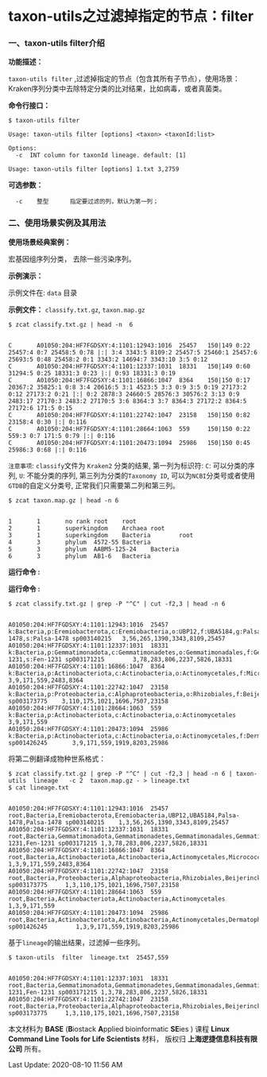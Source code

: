# taxon-utils之过滤掉指定的节点：filter

### 一、taxon-utils filter介绍

**功能描述：**

`taxon-utils filter` ,过滤掉指定的节点（包含其所有子节点），使用场景：Kraken序列分类中去除特定分类的比对结果，比如病毒，或者真菌类。

**命令行接口：**

    $ taxon-utils filter

    Usage: taxon-utils filter [options] <taxon> <taxonId:list>

    Options:
      -c  INT column for taxonId lineage. default: [1]

    Usage: taxon-utils filter [options] 1.txt 3,2759


**可选参数：**

      -c    整型      指定要过滤的列，默认为第一列；

### 二、使用场景实例及其用法

**使用场景经典案例：**

宏基因组序列分类， 去除一些污染序列。

**示例演示：**

示例文件在: `data` 目录

**示例文件：**  `classify.txt.gz`, `taxon.map.gz`

    $ zcat classify.txt.gz | head -n  6


    C       A01050:204:HF7FGDSXY:4:1101:12943:1016  25457   150|149 0:22 25457:4 0:7 25458:5 0:78 |:| 3:4 3343:5 8109:2 25457:5 25460:1 25457:6 25693:5 0:48 25458:2 0:1 3343:2 14694:7 3343:10 3:5 0:12
    C       A01050:204:HF7FGDSXY:4:1101:12337:1031  18331   150|149 0:60 31294:5 0:25 18331:3 0:23 |:| 0:93 18331:3 0:19
    C       A01050:204:HF7FGDSXY:4:1101:16866:1047  8364    150|150 0:17 20367:2 35825:1 0:8 3:4 20616:5 3:1 4523:5 3:3 0:9 3:5 0:19 27173:2 0:12 27173:2 0:21 |:| 0:2 2878:3 24660:5 28576:3 30576:2 3:13 0:9 2483:17 27170:3 2483:2 27170:5 3:6 8364:3 3:7 8364:3 27172:2 8364:5 27172:6 171:5 0:15
    C       A01050:204:HF7FGDSXY:4:1101:22742:1047  23158   150|150 0:82 23158:4 0:30 |:| 0:116
    C       A01050:204:HF7FGDSXY:4:1101:28664:1063  559     150|150 0:22 559:3 0:7 171:5 0:79 |:| 0:116
    C       A01050:204:HF7FGDSXY:4:1101:20473:1094  25986   150|150 0:45 25986:3 0:68 |:| 0:116

`注意事项`: `classify`文件为 `Kraken2` 分类的结果, 第一列为标识符: `C`: 可以分类的序列, `U`: 不能分类的序列, 第三列为分类的`Taxonomy ID`, 可以为`NCBI`分类号或者使用`GTDB`的自定义分类号, 正常我们只需要第二列和第三列。

    $ zcat taxon.map.gz | head -n 6


    1       1       no rank root    root
    2       1       superkingdom    Archaea root
    3       1       superkingdom    Bacteria        root
    4       3       phylum  4572-55 Bacteria
    5       3       phylum  AABM5-125-24    Bacteria
    6       3       phylum  AB1-6   Bacteria


**运行命令 :**


**运行命令 :**

    $ zcat classify.txt.gz | grep -P "^C" | cut -f2,3 | head -n 6


    A01050:204:HF7FGDSXY:4:1101:12943:1016  25457   k:Bacteria,p:Eremiobacterota,c:Eremiobacteria,o:UBP12,f:UBA5184,g:Palsa-1478,s:Palsa-1478 sp003140215   3,56,265,1390,3343,8109,25457
    A01050:204:HF7FGDSXY:4:1101:12337:1031  18331   k:Bacteria,p:Gemmatimonadota,c:Gemmatimonadetes,o:Gemmatimonadales,f:Gemmatimonadaceae,g:Fen-1231,s:Fen-1231 sp003171215        3,78,283,806,2237,5826,18331
    A01050:204:HF7FGDSXY:4:1101:16866:1047  8364    k:Bacteria,p:Actinobacteriota,c:Actinobacteria,o:Actinomycetales,f:Micrococcaceae,g:Pseudarthrobacter   3,9,171,559,2483,8364
    A01050:204:HF7FGDSXY:4:1101:22742:1047  23158   k:Bacteria,p:Proteobacteria,c:Alphaproteobacteria,o:Rhizobiales,f:Beijerinckiaceae,g:Methylobacterium,s:Methylobacterium sp003173775    3,110,175,1021,1696,7507,23158
    A01050:204:HF7FGDSXY:4:1101:28664:1063  559     k:Bacteria,p:Actinobacteriota,c:Actinobacteria,o:Actinomycetales        3,9,171,559
    A01050:204:HF7FGDSXY:4:1101:20473:1094  25986   k:Bacteria,p:Actinobacteriota,c:Actinobacteria,o:Actinomycetales,f:Dermatophilaceae,g:Pedococcus,s:Pedococcus sp001426245       3,9,171,559,1919,8203,25986


将第二例翻译成物种世系格式：

    $ zcat classify.txt.gz | grep -P "^C" | cut -f2,3 | head -n 6 | taxon-utils  lineage   -c 2  taxon.map.gz - > lineage.txt
    $ cat lineage.txt


    A01050:204:HF7FGDSXY:4:1101:12943:1016  25457   root,Bacteria,Eremiobacterota,Eremiobacteria,UBP12,UBA5184,Palsa-1478,Palsa-1478 sp003140215    1,3,56,265,1390,3343,8109,25457
    A01050:204:HF7FGDSXY:4:1101:12337:1031  18331   root,Bacteria,Gemmatimonadota,Gemmatimonadetes,Gemmatimonadales,Gemmatimonadaceae,Fen-1231,Fen-1231 sp003171215 1,3,78,283,806,2237,5826,18331
    A01050:204:HF7FGDSXY:4:1101:16866:1047  8364    root,Bacteria,Actinobacteriota,Actinobacteria,Actinomycetales,Micrococcaceae,Pseudarthrobacter  1,3,9,171,559,2483,8364
    A01050:204:HF7FGDSXY:4:1101:22742:1047  23158   root,Bacteria,Proteobacteria,Alphaproteobacteria,Rhizobiales,Beijerinckiaceae,Methylobacterium,Methylobacterium sp003173775     1,3,110,175,1021,1696,7507,23158
    A01050:204:HF7FGDSXY:4:1101:28664:1063  559     root,Bacteria,Actinobacteriota,Actinobacteria,Actinomycetales   1,3,9,171,559
    A01050:204:HF7FGDSXY:4:1101:20473:1094  25986   root,Bacteria,Actinobacteriota,Actinobacteria,Actinomycetales,Dermatophilaceae,Pedococcus,Pedococcus sp001426245        1,3,9,171,559,1919,8203,25986


基于`lineage`的输出结果，过滤掉一些序列。


    $ taxon-utils  filter  lineage.txt  25457,559


    A01050:204:HF7FGDSXY:4:1101:12337:1031  18331   root,Bacteria,Gemmatimonadota,Gemmatimonadetes,Gemmatimonadales,Gemmatimonadaceae,Fen-1231,Fen-1231 sp003171215 1,3,78,283,806,2237,5826,18331
    A01050:204:HF7FGDSXY:4:1101:22742:1047  23158   root,Bacteria,Proteobacteria,Alphaproteobacteria,Rhizobiales,Beijerinckiaceae,Methylobacterium,Methylobacterium sp003173775     1,3,110,175,1021,1696,7507,23158



本文材料为 **BASE** (**B**iostack **A**pplied bioinformatic **SE**ies ) 课程 **Linux Command Line Tools for Life Scientists** 材料， 版权归 **上海逻捷信息科技有限公司** 所有。

Last Update: 2020-08-10 11:56 AM
